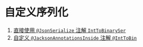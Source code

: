 # 自定义序列化

1. [直接使用 `@JsonSerialize` 注解 `IntToBinarySer`](src/test/java/xianzhan/frame/json/jackson/pojo/IntToBinary.java)
2. [自定义 `@JacksonAnnotationsInside` 注解 `@IntToBin`](src/main/java/xianzhan/frame/json/jackson/annotation/IntToBin.java)
